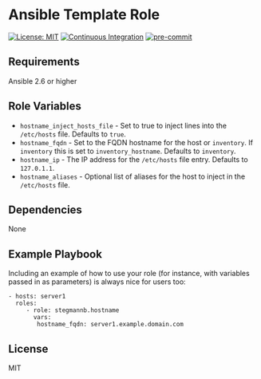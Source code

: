 # Ansible Template Role

[![License: MIT](https://img.shields.io/github/license/stegmannb/ansible-role-hostname)](https://github.com/stegmannb/ansible-role-hostname/blob/master/LICENSE)
[![Continuous Integration](https://github.com/stegmannb/ansible-role-hostname/actions/workflows/continuous-integration.yml/badge.svg)](https://github.com/stegmannb/ansible-role-hostname/actions/workflows/continuous-integration.yml)
[![pre-commit](https://img.shields.io/badge/pre--commit-enabled-brightgreen?logo=pre-commit&logoColor=white)](https://github.com/pre-commit/pre-commit)

## Requirements

Ansible 2.6 or higher

## Role Variables

- `hostname_inject_hosts_file` - Set to true to inject lines into the `/etc/hosts` file. Defaults to `true`.
- `hostname_fqdn` - Set to the FQDN hostname for the host or `inventory`. If `inventory` this is set to `inventory_hostname`. Defaults to `inventory`.
- `hostname_ip` - The IP address for the `/etc/hosts` file entry. Defaults to `127.0.1.1`.
- `hostname_aliases` - Optional list of aliases for the host to inject in the `/etc/hosts` file.

## Dependencies

None

## Example Playbook

Including an example of how to use your role (for instance, with variables passed in as parameters) is always nice for users too:

    - hosts: server1
      roles:
         - role: stegmannb.hostname
           vars:
            hostname_fqdn: server1.example.domain.com

## License

MIT
